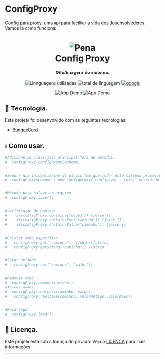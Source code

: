 # ConfigProxy
 Config para proxy, uma api para facilitar a vida dos dosenvolvedores.
 Vamos la como funciona:
<h1 align="center">
    <img alt="Pena" src="https://cdn.discordapp.com/attachments/782465411874684949/783336050399248404/Pena.png" />
    <br>
    Config Proxy
</h1>

<h4 align="center">
  Gifs/imagens do sistema.
</h4>

<p align="center">
  <img alt="Linnguagens utilizadas" src="https://img.shields.io/github/languages/top/lukemorales/react-native-design-code.svg">

  <img alt="total de linguagem" src="https://img.shields.io/github/languages/count/lukemorales/react-native-design-code.svg">

  <a href="https://google.com">
    <img alt="google" src="https://img.shields.io/github/license/lukemorales/react-native-design-code.svg">
  </a>
</p>

<p align="center">
  <img alt="App Demo" src="https://encrypted-tbn0.gstatic.com/images?q=tbn:ANd9GcTSMSBEVZCPXQ92Dtk_aHHrxxIUbssAjkJcfg&usqp=CAU">
  <img alt="App Demo" src="https://encrypted-tbn0.gstatic.com/images?q=tbn:ANd9GcTSMSBEVZCPXQ92Dtk_aHHrxxIUbssAjkJcfg&usqp=CAU">
</p>

## :rocket: Tecnologia.
Este projeto foi desenvolvido com as seguintes tecnologias:

-  [BungeeCord](https://www.spigotmc.org/wiki/bungeecord/)

## :information_source: Como usar.
```bash
#Adicione na class.java principal fora de metodos.
#  ConfigProxy configProxySeuNome;


#Sempre nna inicialização do plugin tem que rodar este sistema primeiro ele carrega/constroi os arquivos.
#  configProxySeuNome = new ConfigProxy("config.yml", this, "Descricão ,_,!");


#Metodo para salvar no arquivo.
#  configProxy.save();


#Verificação de boolean
#	 if(configProxy.contains("dados")) {}else {}
#	 if(configProxy.containsKey("caminho")) {}else {}
#	 if(configProxy.containsValue("caminho")) {}else {}


#Coletar dado especifico
# 	configProxy.get("caminho"); //object/string
# 	configProxy.getString("caminho"); //strin


#Setar um dado
# 	configProxy.set("caminho", "valor");


#Remover dado
#  configProxy.remove(caminho);
#Trocar dados
#  configProxy.replcace(caminho, valor);
# 	configProxy.replcace(caminho, valorAntigo, valorNovo);


#Recarregar
#  configProxy.load();
```

## :memo: Licença.
Este projeto está sob a licença do privada. Veja o [LICENÇA](https://google.com) para mais informações.

---
